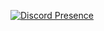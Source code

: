 [![Discord Presence](https://lanyard.cnrad.dev/api/837773432267604028)](https://discord.com/users/837773432267604028)
